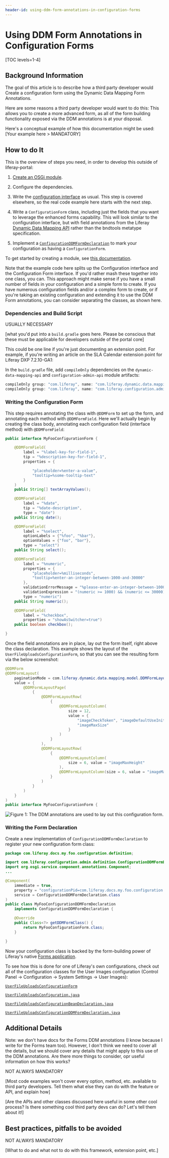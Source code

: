 ```yaml
---
header-id: using-ddm-form-annotations-in-configuration-forms
---
```


# Using DDM Form Annotations in Configuration Forms

[TOC levels=1-4]

## Background Information

The goal of this article is to describe how a third party developer would
Create a configuration form using the Dynamic Data Mapping Form Annotations.

Here are some reasons a third party developer would want to do this: This allows
you to create a more advanced form, as all of the form building functionality
exposed via the DDM annotations is at your disposal.

Here's a conceptual example of how this documentation might be used:
[Your example here > MANDATORY]

## How to do It

This is the overview of steps you need, in order to develop this outside of
liferay-portal:

1.  [Create an OSGi module](/docs/7-2/reference/-/knowledge_base/r/creating-a-project).

2.  Configure the dependencies.

3.  Write the 
    [configuration interface](/docs/7-2/frameworks/-/knowledge_base/f/creating-a-configuration-interface) 
    as usual. This step is covered elsewhere, so the real code example here
    starts with the next step.

4.  Write a `ConfigurationForm` class, including just the fields that you want
    to leverage the enhanced forms capability. This will look similar to the
    configuration interface, but with field annotations from the Liferay
    [Dynamic Data Mapping API](https://github.com/liferay/liferay-portal/tree/7.2.0-ga1/modules/apps/dynamic-data-mapping/dynamic-data-mapping-api/src/main/java/com/liferay/dynamic/data/mapping/annotations) 
    rather than the bndtools metatype specification.

5.  Implement a [`ConfigurationDDMFormDeclaration`](https://github.com/liferay/liferay-portal/blob/7.2.0-ga1/modules/apps/configuration-admin/configuration-admin-api/src/main/java/com/liferay/configuration/admin/definition/ConfigurationDDMFormDeclaration.java) 
    to mark your configuration as having a `ConfigurationForm`.

To get started by creating a module, see 
[this documentation](/docs/7-2/reference/-/knowledge_base/r/creating-a-project).

Note that the example code here splits up the Configuration interface and the
Configuration Form interface. If you'd rather mash these together into one
class, you can. This approach might make sense if you have a small number of
fields in your configuration and a simple form to create. If you have numerous
configuration fields and/or a complex form to create, or if you're taking an
existing configuration and extending it to use the DDM Form annotations, you can
consider separating the classes, as shown here.

### Dependencies and Build Script

USUALLY NECESSARY

[what you'd put into a `build.gradle` goes here. Please be conscious that these must be applicable for developers outside of the portal core]

This could be one line if you're just documenting an extension point. For
example, if you're writing an article on the SLA Calendar extension point for
Liferay DXP 7.2.10-GA1:

In the `build.gradle` file, add `compileOnly` dependencies on the
`dynamic-data-mapping-api` and `configuration-admin-api` module artifacts:

```groovy
compileOnly group: "com.liferay", name: "com.liferay.dynamic.data.mapping.api", version: "5.2.0"
compileOnly group: "com.liferay", name: "com.liferay.configuration.admin.api", version: "2.0.2"
```

### Writing the Configuration Form

This step requires annotating the class with `@DDMForm` to set up the form, and
annotating each method with `@DDMFormField`. Here we'll actually begin by
creating the class body, annotating each configuration field (interface method)
with `@DDMFormField`:

```java
public interface MyFooConfigurationForm {

	@DDMFormField(
		label = "%label-key-for-field-1",
		tip = "%description-key-for-field-1",
		properties = {

			"placeholder=%enter-a-value",
			"tooltip=%some-tooltip-text"
		}
	)
	public String[] textArrayValues();

	@DDMFormField(
		label = "%date",
		tip = "%date-description",
		type = "date")
	public String date();

	@DDMFormField(
		label = "%select",
		optionLabels = {"%foo", "%bar"},
		optionValues = {"foo", "bar"},
		type = "select")
	public String select();

	@DDMFormField(
		label = "%numeric",
		properties = {
			"placeholder=%milliseconds",
			"tooltip=%enter-an-integer-between-1000-and-30000"
		},
		validationErrorMessage = "%please-enter-an-integer-between-1000-and-30000-milliseconds",
		validationExpression = "(numeric >= 1000) && (numeric <= 30000)",
		type = "numeric")
	public String numeric();

	@DDMFormField(
		label = "%checkbox",
		properties = "showAsSwitcher=true")
	public boolean checkbox();

}
```

Once the field annotations are in place, lay out the form itself, right above
the class declaration. This example shows the layout of the
`UserFileUploadsConfigurationForm`, so that you can see the resulting form via
the below screenshot:

```java
@DDMForm
@DDMFormLayout(
	paginationMode = com.liferay.dynamic.data.mapping.model.DDMFormLayout.SINGLE_PAGE_MODE,
	value = {
		@DDMFormLayoutPage(
			{
				@DDMFormLayoutRow(
					{
						@DDMFormLayoutColumn(
							size = 12,
							value = {
								"imageCheckToken", "imageDefaultUseInitials",
								"imageMaxSize"
							}
						)
					}
				),
				@DDMFormLayoutRow(
					{
						@DDMFormLayoutColumn(
							size = 6, value = "imageMaxHeight"
						),
						@DDMFormLayoutColumn(size = 6, value = "imageMaxWidth")
					}
				)
			}
		)
	}
)
public interface MyFooConfigurationForm {
```

![Figure 1: The DDM annotations are used to lay out this configuration form.](../../../images/configuration-ddm-form.png)

### Writing the Form Declaration

Create a new implementation of `ConfigurationDDMFormDeclaration` to register
your new configuration form class:
```java
package com.liferay.docs.my.foo.configuration.definition;

import com.liferay.configuration.admin.definition.ConfigurationDDMFormDeclaration;
import org.osgi.service.component.annotations.Component;
...

@Component(
	immediate = true,
	property = "configurationPid=com.liferay.docs.my.foo.configuration.MyFooConfiguration",
	service = ConfigurationDDMFormDeclaration.class
)
public class MyFooConfigurationDDMFormDeclaration
	implements ConfigurationDDMFormDeclaration {

	@Override
	public Class<?> getDDMFormClass() {
		return MyFooConfigurationForm.class;
	}

}
```

Now your configuration class is backed by the form-building power of Liferay's
native [Forms application](/docs/7-2/user/-/knowledge_base/u/forms).

To see how this is done for one of Liferay's own configurations, check out all
of the configuration classes for the User Images configuration (Control Panel
&rarr; Configuration &rarr; System Settings &rarr; User Images):

[`UserFileUploadsConfigurationForm`](https://github.com/liferay/liferay-portal/blob/7.2.0-ga1/modules/apps/users-admin/users-admin-api/src/main/java/com/liferay/users/admin/configuration/definition/UserFileUploadsConfigurationForm.java)

[`UserFileUploadsConfiguration.java`](https://github.com/liferay/liferay-portal/blob/7.2.0-ga1/modules/apps/users-admin/users-admin-api/src/main/java/com/liferay/users/admin/configuration/UserFileUploadsConfiguration.java)

[`UserFileUploadsConfigurationBeanDeclaration.java`](https://github.com/liferay/liferay-portal/blob/7.2.0-ga1/modules/apps/users-admin/users-admin-web/src/main/java/com/liferay/users/admin/web/internal/configuration/definition/UserFileUploadsConfigurationBeanDeclaration.java)

[`UserFileUploadsConfigurationDDMFormDeclaration.java`](https://github.com/liferay/liferay-portal/blob/7.2.0-ga1/modules/apps/users-admin/users-admin-web/src/main/java/com/liferay/users/admin/web/internal/configuration/definition/UserFileUploadsConfigurationDDMFormDeclaration.java)

## Additional Details

Note: we don't have docs for the Forms DDM annotations (I know because I write
for the Forms team too). However, I don't think we need to cover all the
details, but we should cover any details that might apply to this use of the DDM
annotations. Are there more things to consider, opr useful information on how
this works?

NOT ALWAYS MANDATORY

[Most code examples won't cover every option, method, etc. available to third party developers. Tell them what else they can do with the feature or API, and explain how]


[Are the APIs and other classes discussed here useful in some other cool process? Is there something cool third party devs can do? Let's tell them about it!]

## Best practices, pitfalls to be avoided

NOT ALWAYS MANDATORY

[What to do and what not to do with this framework, extension point, etc.]
